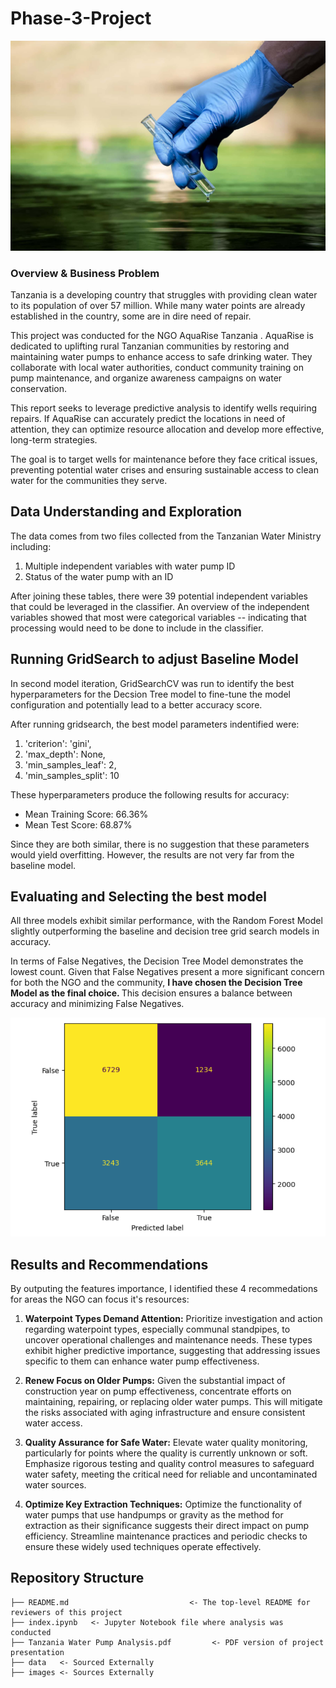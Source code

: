 # Phase-3-Project

![Tanzania Water Pump](images/clean_water.jpg)

### Overview & Business Problem
Tanzania is a developing country that struggles with providing clean water to its population of over 57 million. While many water points are already established in the country, some are in dire need of repair.

This project was conducted for the NGO AquaRise Tanzania . AquaRise is dedicated to uplifting rural Tanzanian communities by restoring and maintaining water pumps to enhance access to safe drinking water. They collaborate with local water authorities, conduct community training on pump maintenance, and organize awareness campaigns on water conservation.

This report seeks to leverage predictive analysis to identify wells requiring repairs. If AquaRise can accurately predict the locations in need of attention, they can optimize resource allocation and develop more effective, long-term strategies.

The goal is to target wells for maintenance before they face critical issues, preventing potential water crises and ensuring sustainable access to clean water for the communities they serve.

## Data Understanding and Exploration

The data comes from two files collected from the Tanzanian Water Ministry including: 
1. Multiple independent variables with water pump ID 
2. Status of the water pump with an ID

After joining these tables, there were 39 potential independent variables that could be leveraged in the classifier. An overview of the independent variables showed that most were categorical variables -- indicating that processing would need to be done to include in the classifier.

## Running GridSearch to adjust Baseline Model 

In second model iteration, GridSearchCV was run to identify the best hyperparameters for the Decsion Tree model to fine-tune the model configuration and potentially lead to a better accuracy score. 

After running gridsearch, the best model parameters indentified were: 
1. 'criterion': 'gini',
2.  'max_depth': None,
3.  'min_samples_leaf': 2,
4.  'min_samples_split': 10

These hyperparameters produce the following results for accuracy:
- Mean Training Score: 66.36%
- Mean Test Score: 68.87%
 
Since they are both similar, there is no suggestion that these parameters would yield overfitting. However, the results are not very far from the baseline model. 


## Evaluating and Selecting the best model

All three models exhibit similar performance, with the Random Forest Model slightly outperforming the baseline and decision tree grid search models in accuracy. 

In terms of False Negatives, the Decision Tree Model demonstrates the lowest count. Given that False Negatives present a more significant concern for both the NGO and the community, <b> I have chosen the Decision Tree Model as the final choice. </b> This decision ensures a balance between accuracy and minimizing False Negatives.

![Confusion Matrix](images/confusion_matrix.png)

## Results and Recommendations

By outputing the features importance, I identified these 4 recommedations for areas the NGO can focus it's resources: 

1. **Waterpoint Types Demand Attention:**
   Prioritize investigation and action regarding waterpoint types, especially communal standpipes, to uncover operational challenges and maintenance needs. These types exhibit higher predictive importance, suggesting that addressing issues specific to them can enhance water pump effectiveness.

2. **Renew Focus on Older Pumps:**
   Given the substantial impact of construction year on pump effectiveness, concentrate efforts on maintaining, repairing, or replacing older water pumps. This will mitigate the risks associated with aging infrastructure and ensure consistent water access.

3. **Quality Assurance for Safe Water:**
   Elevate water quality monitoring, particularly for points where the quality is currently unknown or soft. Emphasize rigorous testing and quality control measures to safeguard water safety, meeting the critical need for reliable and uncontaminated water sources.

4. **Optimize Key Extraction Techniques:**
   Optimize the functionality of water pumps that use handpumps or gravity as the method for extraction as their significance suggests their direct impact on pump efficiency. Streamline maintenance practices and periodic checks to ensure these widely used techniques operate effectively.


## Repository Structure 

```
├── README.md                           <- The top-level README for reviewers of this project
├── index.ipynb   <- Jupyter Notebook file where analysis was conducted 
├── Tanzania Water Pump Analysis.pdf         <- PDF version of project presentation
├── data   <- Sourced Externally 
├── images <- Sources Externally
```